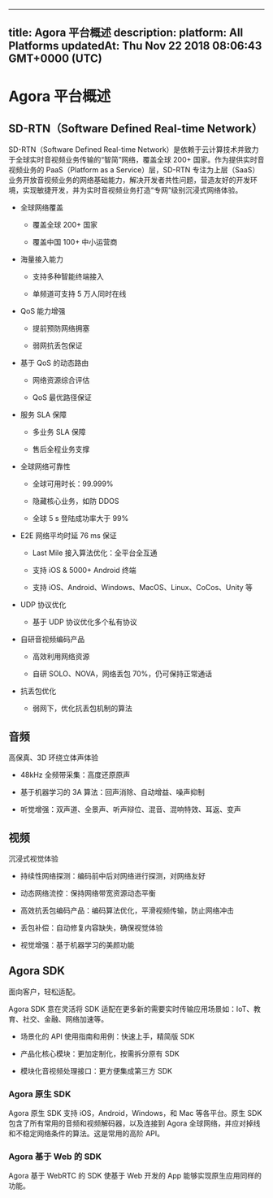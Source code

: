 
---
title: Agora 平台概述
description: 
platform: All Platforms
updatedAt: Thu Nov 22 2018 08:06:43 GMT+0000 (UTC)
---
# Agora 平台概述
## SD-RTN（Software Defined Real-time Network）

SD-RTN（Software Defined Real-time Network）是依赖于云计算技术并致力于全球实时音视频业务传输的“智简”网络，覆盖全球 200+ 国家。作为提供实时音视频业务的 PaaS（Platform as a Service）层，SD-RTN 专注为上层（SaaS）业务开放音视频业务的网络基础能力，解决开发者共性问题，营造友好的开发环境，实现敏捷开发，并为实时音视频业务打造“专网”级别沉浸式网络体验。

-   全球网络覆盖

    -   覆盖全球 200+ 国家

    -   覆盖中国 100+ 中小运营商

-   海量接入能力

    -   支持多种智能终端接入

    -   单频道可支持 5 万人同时在线

-   QoS 能力增强

    -   提前预防网络拥塞

    -   弱网抗丢包保证

-   基于 QoS 的动态路由

    -   网络资源综合评估

    -   QoS 最优路径保证

-   服务 SLA 保障

    -   多业务 SLA 保障

    -   售后全程业务支撑

-   全球网络可靠性

    -   全球可用时长：99.999%

    -   隐藏核心业务，如防 DDOS

    -   全球 5 s 登陆成功率大于 99%

-   E2E 网络平均时延 76 ms 保证

    -   Last Mile 接入算法优化：全平台全互通

    -   支持 iOS & 5000+ Android 终端

    -   支持 iOS、Android、Windows、MacOS、Linux、CoCos、Unity 等

-   UDP 协议优化

    -   基于 UDP 协议优化多个私有协议

-   自研音视频编码产品

    -   高效利用网络资源

    -   自研 SOLO、NOVA，网络丢包 70%，仍可保持正常通话

-   抗丢包优化

    -   弱网下，优化抗丢包机制的算法


## 音频

高保真、3D 环绕立体声体验

-   48kHz 全频带采集：高度还原原声

-   基于机器学习的 3A 算法：回声消除、自动增益、噪声抑制

-   听觉增强：双声道、全景声、听声辩位、混音、混响特效、耳返、变声


## 视频

沉浸式视觉体验

-   持续性网络探测：编码前中后对网络进行探测，对网络友好

-   动态网络流控：保持网络带宽资源动态平衡

-   高效抗丢包编码产品：编码算法优化，平滑视频传输，防止网络冲击

-   丢包补偿：自动修复内容缺失，确保视觉体验

-   视觉增强：基于机器学习的美颜功能


## Agora SDK

面向客户，轻松适配。

Agora SDK 意在灵活将 SDK 适配在更多新的需要实时传输应用场景如：IoT、教育、社交、金融、网络加速等。

-   场景化的 API 使用指南和用例：快速上手，精简版 SDK

-   产品化核心模块：更加定制化，按需拆分原有 SDK

-   模块化音视频处理接口：更方便集成第三方 SDK


### Agora 原生 SDK

Agora 原生 SDK 支持 iOS，Android，Windows，和 Mac 等各平台。原生 SDK 包含了所有常用的音频和视频解码器，以及连接到 Agora 全球网络，并应对掉线和不稳定网络条件的算法。这是常用的高阶 API。

### Agora 基于 Web 的 SDK

Agora 基于 WebRTC 的 SDK 使基于 Web 开发的 App 能够实现原生应用同样的功能。


